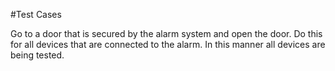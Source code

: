 #Test Cases

Go to a door that is secured by the alarm system and open the door. Do this for all devices that are connected to the alarm. In this manner all devices are being tested.


